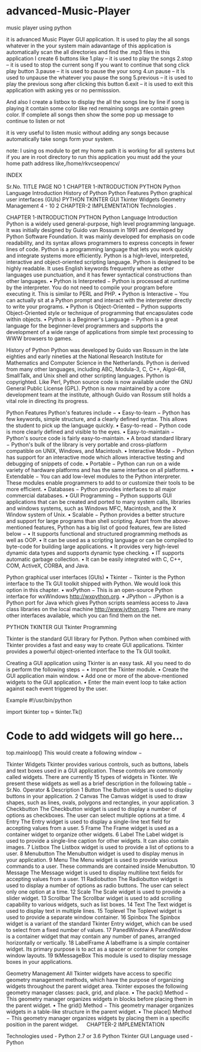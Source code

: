 # advanced-Music-Player
music player using python


it is advanced Music Player GUI application. It is used to play the all songs whatever in the your system
main adavantage of this application is automatically scan the all directories and find the .mp3 files 
in this application I create 6 buttons like
1.play – it is used to play the songs 
2.stop – it is used to stop the current song If you want to continue that song click play button
3.pause – it is used to pause the your song
4.un pause – it Is used to unpause the whatever you pause the song
5.previous – it is used to play the previous song after clicking this button
6.exit – it is used to exit this application with asking yes or no permisssion.

And also I create a listbox to display the all the songs line by line
if song is playing it contain some color like red remaining songs are contain green color.
If complete all songs then show the some pop up message to continue to listen or not

it is very useful to listen music without adding any songs because automatically take songs form your system.


note: I using os module to get my home path it is working for all systems but if you are in root directory to run this application you must add the your home path address
like,/home/rkvcseopencv/



INDEX

Sr.No.	TITLE	PAGE NO
1	CHAPTER 1-INTRODUCTION
PYTHON
Python Language Introduction
History of Python
Python Features
Python graphical user interfaces (GUIs)
PYTHON TKINTER GUI 
Tkinter Widgets
Geometry Management
	4 - 10
2	CHAPTER-2 IMPLEMENTATION
Technologies .
 
CHAPTER 1-INTRODUCTION
PYTHON 
Python Language Introduction
Python is a widely used general-purpose, high level programming language. It was initially designed by Guido van Rossum in 1991 and developed by Python Software Foundation. It was mainly developed for emphasis on code readability, and its syntax allows programmers to express concepts in fewer lines of code.
Python is a programming language that lets you work quickly and integrate systems more efficiently.
Python is a high-level, interpreted, interactive and object-oriented scripting language. Python is designed to be highly readable. It uses English keywords frequently where as other languages use punctuation, and it has fewer syntactical constructions than other languages.
•	Python is Interpreted − Python is processed at runtime by the interpreter. You do not need to compile your program before executing it. This is similar to PERL and PHP.
•	Python is Interactive − You can actually sit at a Python prompt and interact with the interpreter directly to write your programs.
•	Python is Object-Oriented − Python supports Object-Oriented style or technique of programming that encapsulates code within objects.
•	Python is a Beginner's Language − Python is a great language for the beginner-level programmers and supports the development of a wide range of applications from simple text processing to WWW browsers to games.

History of Python
Python was developed by Guido van Rossum in the late eighties and early nineties at the National Research Institute for Mathematics and Computer Science in the Netherlands.
Python is derived from many other languages, including ABC, Modula-3, C, C++, Algol-68, SmallTalk, and Unix shell and other scripting languages.
Python is copyrighted. Like Perl, Python source code is now available under the GNU General Public License (GPL).
Python is now maintained by a core development team at the institute, although Guido van Rossum still holds a vital role in directing its progress.

Python Features
Python's features include −
•	Easy-to-learn − Python has few keywords, simple structure, and a clearly defined syntax. This allows the student to pick up the language quickly.
•	Easy-to-read − Python code is more clearly defined and visible to the eyes.
•	Easy-to-maintain − Python's source code is fairly easy-to-maintain.
•	A broad standard library − Python's bulk of the library is very portable and cross-platform compatible on UNIX, Windows, and Macintosh.
•	Interactive Mode − Python has support for an interactive mode which allows interactive testing and debugging of snippets of code.
•	Portable − Python can run on a wide variety of hardware platforms and has the same interface on all platforms.
•	Extendable − You can add low-level modules to the Python interpreter. These modules enable programmers to add to or customize their tools to be more efficient.
•	Databases − Python provides interfaces to all major commercial databases.
•	GUI Programming − Python supports GUI applications that can be created and ported to many system calls, libraries and windows systems, such as Windows MFC, Macintosh, and the X Window system of Unix.
•	Scalable − Python provides a better structure and support for large programs than shell scripting.
Apart from the above-mentioned features, Python has a big list of good features, few are listed below −
•	It supports functional and structured programming methods as well as OOP.
•	It can be used as a scripting language or can be compiled to byte-code for building large applications.
•	It provides very high-level dynamic data types and supports dynamic type checking.
•	IT supports automatic garbage collection.
•	It can be easily integrated with C, C++, COM, ActiveX, CORBA, and Java.

Python graphical user interfaces (GUIs)
•	Tkinter − Tkinter is the Python interface to the Tk GUI toolkit shipped with Python. We would look this option in this chapter.
•	wxPython − This is an open-source Python interface for wxWindows http://wxpython.org.
•	JPython − JPython is a Python port for Java which gives Python scripts seamless access to Java class libraries on the local machine http://www.jython.org.
There are many other interfaces available, which you can find them on the net.

PYTHON TKINTER GUI 
Tkinter Programming
 
Tkinter is the standard GUI library for Python. Python when combined with Tkinter provides a fast and easy way to create GUI applications. Tkinter provides a powerful object-oriented interface to the Tk GUI toolkit.

Creating a GUI application using Tkinter is an easy task. All you need to do is perform the following steps −
•	Import the Tkinter module.
•	Create the GUI application main window.
•	Add one or more of the above-mentioned widgets to the GUI application.
•	Enter the main event loop to take action against each event triggered by the user.

Example
#!/usr/bin/python

import tkinter
top = tkinter.Tk()
# Code to add widgets will go here...
top.mainloop()
This would create a following window −
 

Tkinter Widgets
Tkinter provides various controls, such as buttons, labels and text boxes used in a GUI application. These controls are commonly called widgets.
There are currently 15 types of widgets in Tkinter. We present these widgets as well as a brief description in the following table −
Sr.No.	Operator & Description
1	Button
The Button widget is used to display buttons in your application.
2	Canvas
The Canvas widget is used to draw shapes, such as lines, ovals, polygons and rectangles, in your application.
3	Checkbutton
The Checkbutton widget is used to display a number of options as checkboxes. The user can select multiple options at a time.
4	Entry
The Entry widget is used to display a single-line text field for accepting values from a user.
5	Frame
The Frame widget is used as a container widget to organize other widgets.
6	Label
The Label widget is used to provide a single-line caption for other widgets. It can also contain images.
7	Listbox
The Listbox widget is used to provide a list of options to a user.
8	Menubutton
The Menubutton widget is used to display menus in your application.
9	Menu
The Menu widget is used to provide various commands to a user. These commands are contained inside Menubutton.
10	Message
The Message widget is used to display multiline text fields for accepting values from a user.
11	Radiobutton
The Radiobutton widget is used to display a number of options as radio buttons. The user can select only one option at a time.
12	Scale
The Scale widget is used to provide a slider widget.
13	Scrollbar
The Scrollbar widget is used to add scrolling capability to various widgets, such as list boxes.
14	Text
The Text widget is used to display text in multiple lines.
15	Toplevel
The Toplevel widget is used to provide a separate window container.
16	Spinbox
The Spinbox widget is a variant of the standard Tkinter Entry widget, which can be used to select from a fixed number of values.
17	PanedWindow
A PanedWindow is a container widget that may contain any number of panes, arranged horizontally or vertically.
18	LabelFrame
A labelframe is a simple container widget. Its primary purpose is to act as a spacer or container for complex window layouts.
19	tkMessageBox
This module is used to display message boxes in your applications.

Geometry Management
All Tkinter widgets have access to specific geometry management methods, which have the purpose of organizing widgets throughout the parent widget area. Tkinter exposes the following geometry manager classes: pack, grid, and place.
•	The pack() Method − This geometry manager organizes widgets in blocks before placing them in the parent widget.
•	The grid() Method − This geometry manager organizes widgets in a table-like structure in the parent widget.
•	The place() Method − This geometry manager organizes widgets by placing them in a specific position in the parent widget.
 
CHAPTER-2 IMPLEMENTATION

Technologies used    - Python 2.7 or 3.6
Python Tkinter GUI 
Language used         - Python



